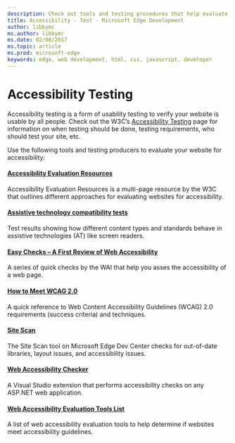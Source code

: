 ---description: Check out tools and testing procedures that help evaluate a website's accessibility.
title: Accessibility - Test - Microsoft Edge Development
author: libbymc
ms.author: libbymc
ms.date: 02/08/2017
ms.topic: article
ms.prod: microsoft-edge
keywords: edge, web development, html, css, javascript, developer
---# Accessibility TestingAccessibility testing is a form of usability testing to verify your website is usable by all people. Check out the W3C’s [Accessibility Testing](https://www.w3.org/wiki/Accessibility_testing) page for information on when testing should be done, testing requirements, who should test your site, etc.Use the following tools and testing producers to evaluate your website for accessibility:#### [Accessibility Evaluation Resources](https://www.w3.org/WAI/eval/Overview.html)Accessibility Evaluation Resources is a multi-page resource by the W3C that outlines different approaches for evaluating websites for accessibility.#### [Assistive technology compatibility tests](http://www.powermapper.com/tests/)Test results showing how different content types and standards behave in assistive technologies (AT) like screen readers.#### [Easy Checks – A First Review of Web Accessibility](https://www.w3.org/WAI/eval/preliminary.html)A series of quick checks by the WAI that help you asses the accessibility of a web page.#### [How to Meet WCAG 2.0](https://www.w3.org/WAI/WCAG20/quickref/)A quick reference to Web Content Accessibility Guidelines (WCAG) 2.0 requirements (success criteria) and techniques.#### [Site Scan](https://developer.microsoft.com/en-us/microsoft-edge/tools/staticscan/)The Site Scan tool on Microsoft Edge Dev Center checks for out-of-date libraries, layout issues, and accessibility issues.#### [Web Accessibility Checker](https://visualstudiogallery.msdn.microsoft.com/3aabefab-1681-4fea-8f95-6a62e2f0f1ec)A Visual Studio extension that performs accessibility checks on any ASP.NET web application.#### [Web Accessibility Evaluation Tools List](https://www.w3.org/WAI/ER/tools/index.html)A list of web accessibility evaluation tools to help determine if websites meet accessibility guidelines.